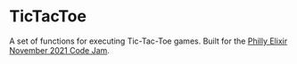 # TicTacToe

A set of functions for executing Tic-Tac-Toe games.
Built for the [Philly Elixir November 2021 Code Jam](https://gist.github.com/zorn/129279df227ab984d09472f00160c932).
